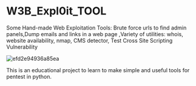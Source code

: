 # W3B_Expl0it_TOOL

Some Hand-made Web Exploitation Tools: Brute force urls to find admin panels,Dump emails and links in a web page ,Variety of utilities: whois, website availability, nmap, CMS detector, Test Cross Site Scripting Vulnerability


![efd2e94936a85ea](https://github.com/user-attachments/assets/b92ee3db-1bea-4515-8d8b-2b68a843a289)



This is an educational project to learn to make simple and useful tools for pentest in python. 
